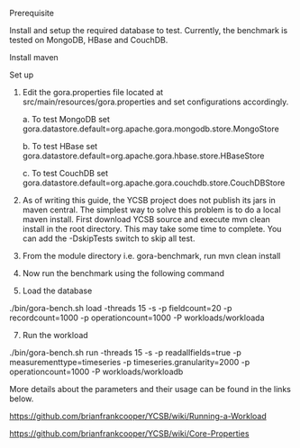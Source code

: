 Prerequisite

Install and setup the required database to test. Currently, the benchmark is tested on MongoDB, HBase and CouchDB.

Install maven

Set up

1. Edit the gora.properties file located at src/main/resources/gora.properties and set configurations accordingly. 

   a. To test MongoDB set gora.datastore.default=org.apache.gora.mongodb.store.MongoStore

   b. To test HBase set gora.datastore.default=org.apache.gora.hbase.store.HBaseStore

   c. To test CouchDB set gora.datastore.default=org.apache.gora.couchdb.store.CouchDBStore

2. As of writing this guide, the YCSB project does not publish its jars in maven central. The simplest way to solve this problem is to do a local maven install. First download YCSB source and execute mvn clean install in the root directory. This may take some time to complete. You can add the -DskipTests switch to skip all test.

3. From the module directory i.e. gora-benchmark, run mvn clean install 

5. Now run the benchmark using the following command

6. Load the database

./bin/gora-bench.sh load -threads 15 -s -p fieldcount=20 -p recordcount=1000 -p operationcount=1000 -P workloads/workloada

7. Run the workload

./bin/gora-bench.sh run -threads 15 -s -p readallfields=true -p measurementtype=timeseries -p timeseries.granularity=2000 -p operationcount=1000 -P workloads/workloadb


More details about the parameters and their usage can be found in the links below.  

https://github.com/brianfrankcooper/YCSB/wiki/Running-a-Workload

https://github.com/brianfrankcooper/YCSB/wiki/Core-Properties
